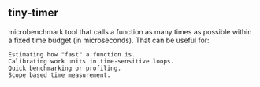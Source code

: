 ## tiny-timer

microbenchmark tool that calls a function as many times as possible within a fixed time budget (in microseconds). That can be useful for:

    Estimating how "fast" a function is.
    Calibrating work units in time-sensitive loops.
    Quick benchmarking or profiling.
    Scope based time measurement.